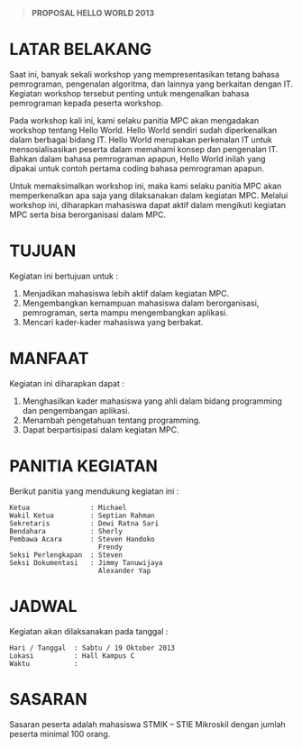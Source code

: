 >   __PROPOSAL HELLO WORLD 2013__


LATAR BELAKANG
==============

Saat ini, banyak sekali workshop yang mempresentasikan tetang bahasa
pemrograman, pengenalan algoritma, dan lainnya yang berkaitan dengan IT.
Kegiatan workshop tersebut penting untuk mengenalkan bahasa pemrograman
kepada peserta workshop.

Pada workshop kali ini, kami selaku panitia MPC akan mengadakan workshop
tentang Hello World. Hello World sendiri sudah diperkenalkan dalam berbagai
bidang IT. Hello World merupakan perkenalan IT untuk mensosialisasikan
peserta dalam memahami konsep dan pengenalan IT. Bahkan dalam bahasa
pemrograman apapun, Hello World inilah yang dipakai untuk contoh pertama
coding bahasa pemrograman apapun.

Untuk memaksimalkan workshop ini, maka kami selaku panitia MPC akan
memperkenalkan apa saja yang dilaksanakan dalam kegiatan MPC. Melalui
workshop ini, diharapkan mahasiswa dapat aktif dalam mengikuti kegiatan
MPC serta bisa berorganisasi dalam MPC.


TUJUAN
======

Kegiatan ini bertujuan untuk :

1.  Menjadikan mahasiswa lebih aktif dalam kegiatan MPC.
2.  Mengembangkan kemampuan mahasiswa dalam berorganisasi, pemrograman,
    serta mampu mengembangkan aplikasi.
3.  Mencari kader-kader mahasiswa yang berbakat.


MANFAAT
=======

Kegiatan ini diharapkan dapat :

1.  Menghasilkan kader mahasiswa yang ahli dalam bidang programming dan
    pengembangan aplikasi.
2.  Menambah pengetahuan tentang programming.
3.  Dapat berpartisipasi dalam kegiatan MPC.


PANITIA KEGIATAN
================

Berikut panitia yang mendukung kegiatan ini :

    Ketua               : Michael
    Wakil Ketua         : Septian Rahman
    Sekretaris          : Dewi Ratna Sari
    Bendahara           : Sherly
    Pembawa Acara       : Steven Handoko
                          Frendy
    Seksi Perlengkapan  : Steven
    Seksi Dokumentasi   : Jimmy Tanuwijaya
                          Alexander Yap


JADWAL
======

Kegiatan akan dilaksanakan pada tanggal :

    Hari / Tanggal  : Sabtu / 19 Oktober 2013
    Lokasi          : Hall Kampus C
    Waktu           :


SASARAN
=======

Sasaran peserta adalah mahasiswa STMIK – STIE Mikroskil dengan jumlah
peserta minimal 100 orang.

